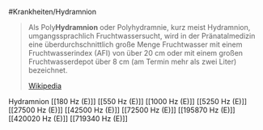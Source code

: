 #Krankheiten/Hydramnion
> Als Poly**Hydramnion** oder Polyhydramnie, kurz meist Hydramnion, umgangssprachlich Fruchtwassersucht, wird in der Pränatalmedizin eine überdurchschnittlich große Menge Fruchtwasser mit einem Fruchtwasserindex (AFI) von über 20 cm oder mit einem großen Fruchtwasserdepot über 8 cm (am Termin mehr als zwei Liter) bezeichnet.
>
> [Wikipedia](https://de.wikipedia.org/wiki/Polyhydramnion)

Hydramnion
[[180 Hz (E)]]
[[550 Hz (E)]]
[[1000 Hz (E)]]
[[5250 Hz (E)]]
[[27500 Hz (E)]]
[[42500 Hz (E)]]
[[72500 Hz (E)]]
[[195870 Hz (E)]]
[[420020 Hz (E)]]
[[719340 Hz (E)]]
